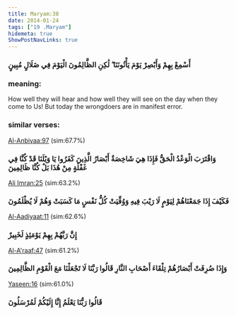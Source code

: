 ```yaml
---
title: Maryam:38
date: 2014-01-24
tags: ["19 .Maryam"]
hidemeta: true 
ShowPostNavLinks: true 
---
```

### أَسْمِعْ بِهِمْ وَأَبْصِرْ يَوْمَ يَأْتُونَنَا ۖ لَٰكِنِ الظَّالِمُونَ الْيَوْمَ فِي ضَلَالٍ مُبِينٍ
### meaning: 
How well they will hear and how well they will see on the day when they come to Us! But today the wrongdoers are in manifest error.
### similar verses: 

[Al-Anbiyaa:97](/21/97) (sim:67.7%)

### وَاقْتَرَبَ الْوَعْدُ الْحَقُّ فَإِذَا هِيَ شَاخِصَةٌ أَبْصَارُ الَّذِينَ كَفَرُوا يَا وَيْلَنَا قَدْ كُنَّا فِي غَفْلَةٍ مِنْ هَٰذَا بَلْ كُنَّا ظَالِمِينَ

[Ali Imran:25](/3/25) (sim:63.2%)

### فَكَيْفَ إِذَا جَمَعْنَاهُمْ لِيَوْمٍ لَا رَيْبَ فِيهِ وَوُفِّيَتْ كُلُّ نَفْسٍ مَا كَسَبَتْ وَهُمْ لَا يُظْلَمُونَ

[Al-Aadiyaat:11](/100/11) (sim:62.6%)

### إِنَّ رَبَّهُمْ بِهِمْ يَوْمَئِذٍ لَخَبِيرٌ

[Al-A'raaf:47](/7/47) (sim:61.2%)

### وَإِذَا صُرِفَتْ أَبْصَارُهُمْ تِلْقَاءَ أَصْحَابِ النَّارِ قَالُوا رَبَّنَا لَا تَجْعَلْنَا مَعَ الْقَوْمِ الظَّالِمِينَ

[Yaseen:16](/36/16) (sim:61.0%)

### قَالُوا رَبُّنَا يَعْلَمُ إِنَّا إِلَيْكُمْ لَمُرْسَلُونَ
